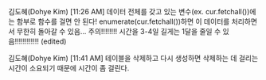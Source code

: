 김도혜(Dohye Kim) [11:26 AM]
데이터 전체를 갖고 있는 변수(ex. cur.fetchall())에는 함부로 함수를 걸면 안 된다! enumerate(cur.fetchall())하면 이 데이터를 처리하면서 무한히 돌아갈 수 있음... 주의!!!!!!!! 시간을 3-4일 길게는 1달을 줄일 수 있음!!!!!!!!!!!! (edited) 

김도혜(Dohye Kim) [11:41 AM]
테이블을 삭제하고 다시 생성하면 삭제하는 데 걸리는 시간이 소요되기 때문에 시간이 좀 걸린다.
